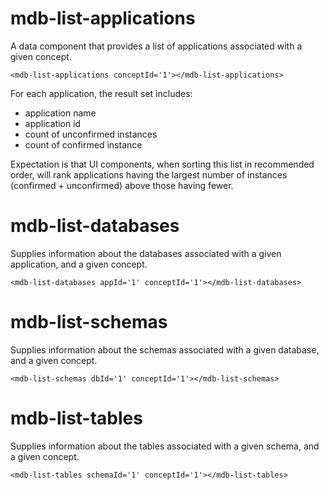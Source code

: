 # mdb-list-applications

A data component that provides a list of applications associated with a given concept.  

    <mdb-list-applications conceptId='1'></mdb-list-applications>

For each application, the result set includes:

* application name
* application id
* count of unconfirmed instances
* count of confirmed instance

Expectation is that UI components, when sorting this list in recommended order, will rank applications having the largest number of instances (confirmed + unconfirmed) above those having fewer.



# mdb-list-databases

Supplies information about the databases associated with a given application, and a given concept.


    <mdb-list-databases appId='1' conceptId='1'></mdb-list-databases>


# mdb-list-schemas

Supplies information about the schemas associated with a given database, and a given concept.


    <mdb-list-schemas dbId='1' conceptId='1'></mdb-list-schemas>


# mdb-list-tables

Supplies information about the tables associated with a given schema, and a given concept.


    <mdb-list-tables schemaId='1' conceptId='1'></mdb-list-tables>



